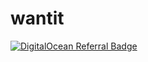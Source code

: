 # wantit
[![DigitalOcean Referral Badge](https://web-platforms.sfo2.cdn.digitaloceanspaces.com/WWW/Badge%201.svg)](https://www.digitalocean.com/?refcode=bef2c27f3c26&utm_campaign=Referral_Invite&utm_medium=Referral_Program&utm_source=badge)